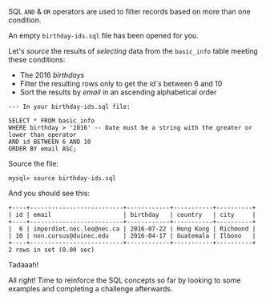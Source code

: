 SQL `AND` & `OR` operators are used to filter records based on more than one condition.

An empty `birthday-ids.sql` file has been opened for you.

Let's _source_ the results of _selecting_ data from the `basic_info` table meeting these conditions:

- The 2016 _birthdays_
- Filter the resulting rows only to get the _id`s_ between 6 and 10
- Sort the results by _email_ in an ascending alphabetical order

```
--- In your birthday-ids.sql file:

SELECT * FROM basic_info 
WHERE birthday > '2016' -- Date must be a string with the greater or lower than operator
AND id BETWEEN 6 AND 10 
ORDER BY email ASC;
```

Source the file:

```
mysql> source birthday-ids.sql
```
And you should see this:
```
+----+--------------------------+------------+-----------+----------+
| id | email                    | birthday   | country   | city     |
+----+--------------------------+------------+-----------+----------+
|  6 | imperdiet.nec.leo@nec.ca | 2016-07-22 | Hong Kong | Richmond |
| 10 | non.cursus@duinec.edu    | 2016-04-17 | Guatemala | Ilbono   |
+----+--------------------------+------------+-----------+----------+
2 rows in set (0.00 sec)
```

Tadaaah!

All right! Time to reinforce the SQL concepts so far by looking to some examples and completing a challenge afterwards.